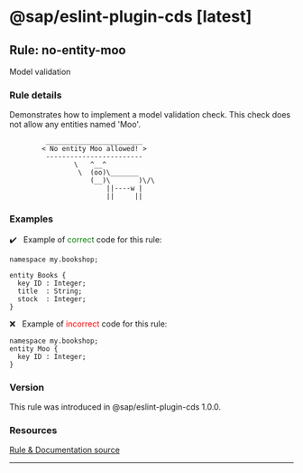 # @sap/eslint-plugin-cds [latest]

## Rule: no-entity-moo
<span class='label shifted'>Model validation</span>

### Rule details
Demonstrates how to implement a model validation check. This check does not allow any entities named 'Moo'.

             ________________________
            < No entity Moo allowed! >
             ------------------------
                    \   ^__^
                     \  (oo)\_______
                        (__)\       )\/\
                            ||----w |
                            ||     ||

### Examples
<span>:heavy_check_mark:&nbsp;&nbsp; Example of <font style="color:green">correct</font> code for this rule:</span>

```
namespace my.bookshop;

entity Books {
  key ID : Integer;
  title  : String;
  stock  : Integer;
}
```

<span>:x:&nbsp;&nbsp; Example of <font style="color:red">incorrect</font> code for this rule:</span>

```
namespace my.bookshop;
entity Moo {
  key ID : Integer;
}
```

### Version
This rule was introduced in @sap/eslint-plugin-cds 1.0.0.



### Resources
[Rule & Documentation source](..\rules\no-entity-moo.js)



---

